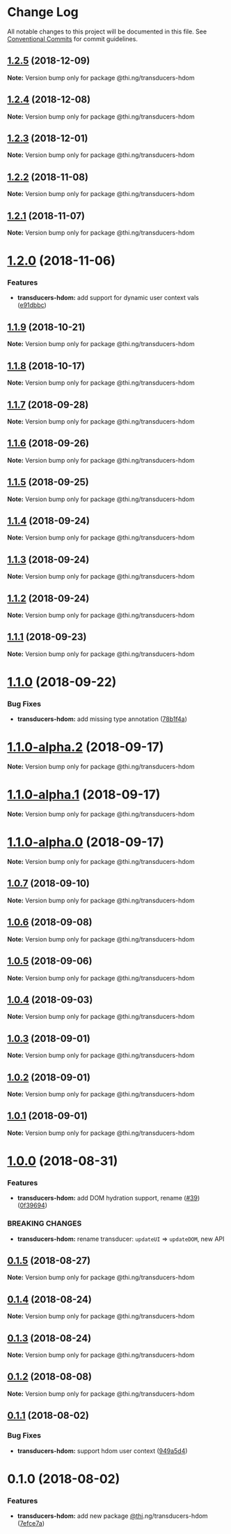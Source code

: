 # Change Log

All notable changes to this project will be documented in this file.
See [Conventional Commits](https://conventionalcommits.org) for commit guidelines.

## [1.2.5](https://github.com/thi-ng/umbrella/compare/@thi.ng/transducers-hdom@1.2.4...@thi.ng/transducers-hdom@1.2.5) (2018-12-09)

**Note:** Version bump only for package @thi.ng/transducers-hdom





## [1.2.4](https://github.com/thi-ng/umbrella/compare/@thi.ng/transducers-hdom@1.2.3...@thi.ng/transducers-hdom@1.2.4) (2018-12-08)

**Note:** Version bump only for package @thi.ng/transducers-hdom





## [1.2.3](https://github.com/thi-ng/umbrella/compare/@thi.ng/transducers-hdom@1.2.2...@thi.ng/transducers-hdom@1.2.3) (2018-12-01)

**Note:** Version bump only for package @thi.ng/transducers-hdom





## [1.2.2](https://github.com/thi-ng/umbrella/compare/@thi.ng/transducers-hdom@1.2.1...@thi.ng/transducers-hdom@1.2.2) (2018-11-08)

**Note:** Version bump only for package @thi.ng/transducers-hdom





## [1.2.1](https://github.com/thi-ng/umbrella/compare/@thi.ng/transducers-hdom@1.2.0...@thi.ng/transducers-hdom@1.2.1) (2018-11-07)

**Note:** Version bump only for package @thi.ng/transducers-hdom





# [1.2.0](https://github.com/thi-ng/umbrella/compare/@thi.ng/transducers-hdom@1.1.9...@thi.ng/transducers-hdom@1.2.0) (2018-11-06)


### Features

* **transducers-hdom:** add support for dynamic user context vals ([e91dbbc](https://github.com/thi-ng/umbrella/commit/e91dbbc))





## [1.1.9](https://github.com/thi-ng/umbrella/compare/@thi.ng/transducers-hdom@1.1.8...@thi.ng/transducers-hdom@1.1.9) (2018-10-21)

**Note:** Version bump only for package @thi.ng/transducers-hdom





## [1.1.8](https://github.com/thi-ng/umbrella/compare/@thi.ng/transducers-hdom@1.1.7...@thi.ng/transducers-hdom@1.1.8) (2018-10-17)

**Note:** Version bump only for package @thi.ng/transducers-hdom





<a name="1.1.7"></a>
## [1.1.7](https://github.com/thi-ng/umbrella/compare/@thi.ng/transducers-hdom@1.1.6...@thi.ng/transducers-hdom@1.1.7) (2018-09-28)

**Note:** Version bump only for package @thi.ng/transducers-hdom





<a name="1.1.6"></a>
## [1.1.6](https://github.com/thi-ng/umbrella/compare/@thi.ng/transducers-hdom@1.1.5...@thi.ng/transducers-hdom@1.1.6) (2018-09-26)

**Note:** Version bump only for package @thi.ng/transducers-hdom





<a name="1.1.5"></a>
## [1.1.5](https://github.com/thi-ng/umbrella/compare/@thi.ng/transducers-hdom@1.1.4...@thi.ng/transducers-hdom@1.1.5) (2018-09-25)

**Note:** Version bump only for package @thi.ng/transducers-hdom





<a name="1.1.4"></a>
## [1.1.4](https://github.com/thi-ng/umbrella/compare/@thi.ng/transducers-hdom@1.1.3...@thi.ng/transducers-hdom@1.1.4) (2018-09-24)

**Note:** Version bump only for package @thi.ng/transducers-hdom





<a name="1.1.3"></a>
## [1.1.3](https://github.com/thi-ng/umbrella/compare/@thi.ng/transducers-hdom@1.1.2...@thi.ng/transducers-hdom@1.1.3) (2018-09-24)

**Note:** Version bump only for package @thi.ng/transducers-hdom





<a name="1.1.2"></a>
## [1.1.2](https://github.com/thi-ng/umbrella/compare/@thi.ng/transducers-hdom@1.1.1...@thi.ng/transducers-hdom@1.1.2) (2018-09-24)

**Note:** Version bump only for package @thi.ng/transducers-hdom





<a name="1.1.1"></a>
## [1.1.1](https://github.com/thi-ng/umbrella/compare/@thi.ng/transducers-hdom@1.1.0...@thi.ng/transducers-hdom@1.1.1) (2018-09-23)

**Note:** Version bump only for package @thi.ng/transducers-hdom





<a name="1.1.0"></a>
# [1.1.0](https://github.com/thi-ng/umbrella/compare/@thi.ng/transducers-hdom@1.1.0-alpha.2...@thi.ng/transducers-hdom@1.1.0) (2018-09-22)


### Bug Fixes

* **transducers-hdom:** add missing type annotation ([78b1f4a](https://github.com/thi-ng/umbrella/commit/78b1f4a))





<a name="1.1.0-alpha.2"></a>
# [1.1.0-alpha.2](https://github.com/thi-ng/umbrella/compare/@thi.ng/transducers-hdom@1.1.0-alpha.1...@thi.ng/transducers-hdom@1.1.0-alpha.2) (2018-09-17)

**Note:** Version bump only for package @thi.ng/transducers-hdom





<a name="1.1.0-alpha.1"></a>
# [1.1.0-alpha.1](https://github.com/thi-ng/umbrella/compare/@thi.ng/transducers-hdom@1.1.0-alpha.0...@thi.ng/transducers-hdom@1.1.0-alpha.1) (2018-09-17)

**Note:** Version bump only for package @thi.ng/transducers-hdom





<a name="1.1.0-alpha.0"></a>
# [1.1.0-alpha.0](https://github.com/thi-ng/umbrella/compare/@thi.ng/transducers-hdom@1.1.0-alpha...@thi.ng/transducers-hdom@1.1.0-alpha.0) (2018-09-17)

**Note:** Version bump only for package @thi.ng/transducers-hdom





<a name="1.0.7"></a>
## [1.0.7](https://github.com/thi-ng/umbrella/compare/@thi.ng/transducers-hdom@1.0.6...@thi.ng/transducers-hdom@1.0.7) (2018-09-10)

**Note:** Version bump only for package @thi.ng/transducers-hdom





<a name="1.0.6"></a>
## [1.0.6](https://github.com/thi-ng/umbrella/compare/@thi.ng/transducers-hdom@1.0.5...@thi.ng/transducers-hdom@1.0.6) (2018-09-08)

**Note:** Version bump only for package @thi.ng/transducers-hdom





<a name="1.0.5"></a>
## [1.0.5](https://github.com/thi-ng/umbrella/compare/@thi.ng/transducers-hdom@1.0.4...@thi.ng/transducers-hdom@1.0.5) (2018-09-06)




**Note:** Version bump only for package @thi.ng/transducers-hdom

<a name="1.0.4"></a>
## [1.0.4](https://github.com/thi-ng/umbrella/compare/@thi.ng/transducers-hdom@1.0.3...@thi.ng/transducers-hdom@1.0.4) (2018-09-03)




**Note:** Version bump only for package @thi.ng/transducers-hdom

<a name="1.0.3"></a>
## [1.0.3](https://github.com/thi-ng/umbrella/compare/@thi.ng/transducers-hdom@1.0.2...@thi.ng/transducers-hdom@1.0.3) (2018-09-01)




**Note:** Version bump only for package @thi.ng/transducers-hdom

<a name="1.0.2"></a>
## [1.0.2](https://github.com/thi-ng/umbrella/compare/@thi.ng/transducers-hdom@1.0.1...@thi.ng/transducers-hdom@1.0.2) (2018-09-01)




**Note:** Version bump only for package @thi.ng/transducers-hdom

<a name="1.0.1"></a>
## [1.0.1](https://github.com/thi-ng/umbrella/compare/@thi.ng/transducers-hdom@1.0.0...@thi.ng/transducers-hdom@1.0.1) (2018-09-01)




**Note:** Version bump only for package @thi.ng/transducers-hdom

<a name="1.0.0"></a>
# [1.0.0](https://github.com/thi-ng/umbrella/compare/@thi.ng/transducers-hdom@0.1.5...@thi.ng/transducers-hdom@1.0.0) (2018-08-31)


### Features

* **transducers-hdom:** add DOM hydration support, rename ([#39](https://github.com/thi-ng/umbrella/issues/39)) ([0f39694](https://github.com/thi-ng/umbrella/commit/0f39694))


### BREAKING CHANGES

* **transducers-hdom:** rename transducer: `updateUI` => `updateDOM`, new API




<a name="0.1.5"></a>
## [0.1.5](https://github.com/thi-ng/umbrella/compare/@thi.ng/transducers-hdom@0.1.4...@thi.ng/transducers-hdom@0.1.5) (2018-08-27)




**Note:** Version bump only for package @thi.ng/transducers-hdom

<a name="0.1.4"></a>
## [0.1.4](https://github.com/thi-ng/umbrella/compare/@thi.ng/transducers-hdom@0.1.3...@thi.ng/transducers-hdom@0.1.4) (2018-08-24)




**Note:** Version bump only for package @thi.ng/transducers-hdom

<a name="0.1.3"></a>
## [0.1.3](https://github.com/thi-ng/umbrella/compare/@thi.ng/transducers-hdom@0.1.2...@thi.ng/transducers-hdom@0.1.3) (2018-08-24)




**Note:** Version bump only for package @thi.ng/transducers-hdom

<a name="0.1.2"></a>
## [0.1.2](https://github.com/thi-ng/umbrella/compare/@thi.ng/transducers-hdom@0.1.1...@thi.ng/transducers-hdom@0.1.2) (2018-08-08)




**Note:** Version bump only for package @thi.ng/transducers-hdom

<a name="0.1.1"></a>
## [0.1.1](https://github.com/thi-ng/umbrella/compare/@thi.ng/transducers-hdom@0.1.0...@thi.ng/transducers-hdom@0.1.1) (2018-08-02)


### Bug Fixes

* **transducers-hdom:** support hdom user context ([949a5d4](https://github.com/thi-ng/umbrella/commit/949a5d4))




<a name="0.1.0"></a>
# 0.1.0 (2018-08-02)


### Features

* **transducers-hdom:** add new package [@thi](https://github.com/thi).ng/transducers-hdom ([7efce7a](https://github.com/thi-ng/umbrella/commit/7efce7a))
